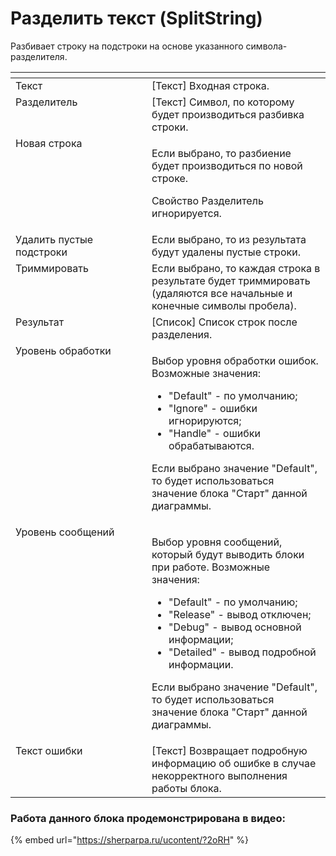 # Разделить текст (SplitString)

Разбивает строку на подстроки на основе указанного символа-разделителя.

<table data-header-hidden><thead><tr><th width="242" valign="top"></th><th width="320" valign="top"></th></tr></thead><tbody><tr><td valign="top">Текст</td><td valign="top">[Текст] Входная строка.</td></tr><tr><td valign="top">Разделитель</td><td valign="top">[Текст] Символ, по которому будет производиться разбивка строки.</td></tr><tr><td valign="top">Новая строка</td><td valign="top"><p>Если выбрано, то разбиение будет производиться по новой строке. </p><p></p><p>Свойство Разделитель игнорируется.</p></td></tr><tr><td valign="top">Удалить пустые подстроки</td><td valign="top">Если выбрано, то из результата будут удалены пустые строки.</td></tr><tr><td valign="top">Триммировать</td><td valign="top">Если выбрано, то каждая строка в результате будет триммировать (удаляются все начальные и конечные символы пробела).</td></tr><tr><td valign="top">Результат</td><td valign="top">[Список] Список строк после разделения.</td></tr><tr><td valign="top">Уровень обработки</td><td valign="top"><p>Выбор уровня обработки ошибок. Возможные значения: </p><ul><li>"Default" - по умолчанию; </li><li>"Ignore" - ошибки игнорируются; </li><li>"Handle" - ошибки обрабатываются. </li></ul><p>Если выбрано значение "Default", то будет использоваться значение блока "Старт" данной диаграммы.</p></td></tr><tr><td valign="top">Уровень сообщений</td><td valign="top"><p>Выбор уровня сообщений, который будут выводить блоки при работе. Возможные значения: </p><ul><li>"Default" - по умолчанию; </li><li>"Release" - вывод отключен; </li><li>"Debug" - вывод основной информации; </li><li>"Detailed" - вывод подробной информации. </li></ul><p>Если выбрано значение "Default", то будет использоваться значение блока "Старт" данной диаграммы.</p></td></tr><tr><td valign="top">Текст ошибки</td><td valign="top">[Текст] Возвращает подробную информацию об ошибке в случае некорректного выполнения работы блока.</td></tr></tbody></table>

### Работа данного блока продемонстрирована в видео:

{% embed url="https://sherparpa.ru/ucontent/?2oRH" %}
